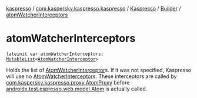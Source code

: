 [kaspresso](../../../index.md) / [com.kaspersky.kaspresso.kaspresso](../../index.md) / [Kaspresso](../index.md) / [Builder](index.md) / [atomWatcherInterceptors](./atom-watcher-interceptors.md)

# atomWatcherInterceptors

`lateinit var atomWatcherInterceptors: `[`MutableList`](https://kotlinlang.org/api/latest/jvm/stdlib/kotlin.collections/-mutable-list/index.html)`<`[`AtomWatcherInterceptor`](../../../com.kaspersky.kaspresso.interceptors.watcher.view/-atom-watcher-interceptor/index.md)`>`

Holds the list of [AtomWatcherInterceptor](../../../com.kaspersky.kaspresso.interceptors.watcher.view/-atom-watcher-interceptor/index.md)s.
If it was not specified, Kaspresso will use no [AtomWatcherInterceptor](../../../com.kaspersky.kaspresso.interceptors.watcher.view/-atom-watcher-interceptor/index.md)s.
These interceptors are called by [com.kaspersky.kaspresso.proxy.AtomProxy](../../../com.kaspersky.kaspresso.proxy/-atom-proxy/index.md)
before [androidx.test.espresso.web.model.Atom](#) is actually called.

